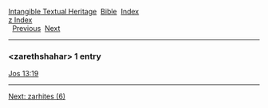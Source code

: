 [Intangible Textual Heritage](../../index)  [Bible](../index) 
[Index](index)   
[z Index](_z_)  
  [Previous](c12730)  [Next](c12732) 

------------------------------------------------------------------------

### &lt;zarethshahar&gt; 1 entry

[Jos 13:19](../kjv/jos013.htm#019)  

------------------------------------------------------------------------

[Next: zarhites (6)](c12732)
